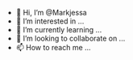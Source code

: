 - 👋 Hi, I’m @Markjessa
- 👀 I’m interested in ...
- 🌱 I’m currently learning ...
- 💞️ I’m looking to collaborate on ...
- 📫 How to reach me ...

<!---
Markjessa/Markjessa is a ✨ special ✨ repository because its `README.md` (this file) appears on your GitHub profile.
You can click the Preview link to take a look at your changes.
--->
